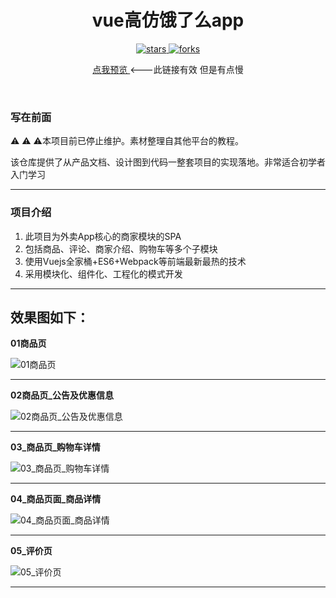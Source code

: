 <div align="center">
  <h1>
     vue高仿饿了么app
 </h1>
  <p>
    <a href="https://github.com/Deja-vuuu/vue-ele" target="_black">
      <img src="https://img.shields.io/github/stars/Deja-vuuu/vue-ele?color=%238aacf9&logo=github&style=flat-square" alt="stars" />
    </a>
    <a href="https://github.com/Deja-vuuu/vue-ele" target="_black">
      <img src="https://img.shields.io/github/forks/Deja-vuuu/vue-ele?color=%238aacf9&logo=npm&style=flat-square" alt="forks" />
    </a>
  </p>
  <p>
   <p> 
   <a href="https://Deja-vuuu.github.io/vue-ele/index.html#/goods" target="_black">
      点我预览
    </a>
    <span> <---此链接有效 但是有点慢</span>
  </p>
</div>

<br />

### 写在前面

 <p> ⚠ ⚠ ⚠本项目前已停止维护。素材整理自其他平台的教程。  </p> 
 <p>该仓库提供了从产品文档、设计图到代码一整套项目的实现落地。非常适合初学者入门学习 </p> 
 
 
----------

### 项目介绍
 
 1. 此项目为外卖App核心的商家模块的SPA
 2. 包括商品、评论、商家介绍、购物车等多个子模块
 3. 使用Vuejs全家桶+ES6+Webpack等前端最新最热的技术	
 4. 采用模块化、组件化、工程化的模式开发 	
 	


----------
效果图如下：
----------
 
**01商品页**

![01商品页][3]


----------
**02商品页_公告及优惠信息**

![02商品页_公告及优惠信息][4]
  


----------
**03_商品页_购物车详情**

![03_商品页_购物车详情][5]

----------
**04_商品页面_商品详情**

![04_商品页面_商品详情][6]

----------

**05_评价页**  

![05_评价页][7]

----------


  
  


  [1]: https://img.shields.io/github/stars/Deja-vuuu/vue-ele?logo=github&style=social
  [2]: https://Deja-vuuu.github.io/vue-ele/index.html#/goods
  [3]: https://raw.githubusercontent.com/QAQXiYangYang/vue-ele/master/%E7%B4%A0%E6%9D%90%2B%E6%95%99%E7%A8%8B/%E5%A4%96%E5%8D%9601_%E5%95%86%E5%93%81%E9%A1%B5.jpg
  [4]: https://raw.githubusercontent.com/QAQXiYangYang/vue-ele/master/%E7%B4%A0%E6%9D%90+%E6%95%99%E7%A8%8B/%E5%A4%96%E5%8D%9602_%E5%95%86%E5%93%81%E9%A1%B5_%E5%85%AC%E5%91%8A%E5%8F%8A%E4%BC%98%E6%83%A0%E4%BF%A1%E6%81%AF.jpg
  [5]: https://raw.githubusercontent.com/QAQXiYangYang/vue-ele/master/%E7%B4%A0%E6%9D%90%2B%E6%95%99%E7%A8%8B/%E5%A4%96%E5%8D%9603_%E5%95%86%E5%93%81%E9%A1%B5_%E8%B4%AD%E7%89%A9%E8%BD%A6%E8%AF%A6%E6%83%85.jpg
  [6]: https://raw.githubusercontent.com/QAQXiYangYang/vue-ele/master/%E7%B4%A0%E6%9D%90+%E6%95%99%E7%A8%8B/%E5%A4%96%E5%8D%9604_%E5%95%86%E5%93%81%E9%A1%B5%E9%9D%A2_%E5%95%86%E5%93%81%E8%AF%A6%E6%83%85.jpg
  [7]: https://raw.githubusercontent.com/QAQXiYangYang/vue-ele/master/%E7%B4%A0%E6%9D%90+%E6%95%99%E7%A8%8B/%E5%A4%96%E5%8D%9605_%E8%AF%84%E4%BB%B7%E9%A1%B5.jpg
